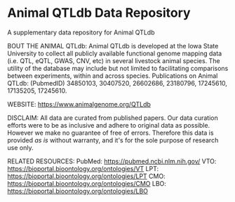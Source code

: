 # Animal QTLdb Data Repository
A supplementary data repository for Animal QTLdb

BOUT THE ANIMAL QTLdb:
Animal QTLdb is developed at the Iowa State University to collect all
publicly available functional genome mapping data (i.e. QTL, eQTL, GWAS,
CNV, etc) in several livestock animal species. The utility of the database
may include but not limited to facilitating comparisons between experiments,
within and across species.  Publications on Animal QTLdb: (PubmedID)
34850103, 30407520, 26602686, 23180796, 17245610, 17135205, 17245610.

WEBSITE:
https://www.animalgenome.org/QTLdb

DISCLAIM:
All data are curated from published papers. Our data curation efforts were
to be as inclusive and adhere to original data as possible. However we make
no guarantee of free of errors. Therefore this data is provided *as is*
without warranty, and it's for the sole purpose of research use only.

RELATED RESOURCES:
PubMed: https://pubmed.ncbi.nlm.nih.gov/
VTO: https://bioportal.bioontology.org/ontologies/VT
LPT: https://bioportal.bioontology.org/ontologies/LPT
CMO: https://bioportal.bioontology.org/ontologies/CMO
LBO: https://bioportal.bioontology.org/ontologies/LBO

